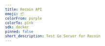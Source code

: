 ```yaml
---
title: Recoin API
emoji: 📦
colorFrom: purple
colorTo: pink
sdk: docker
pinned: false
short_description: Test Go Server for Recoin
---
```

